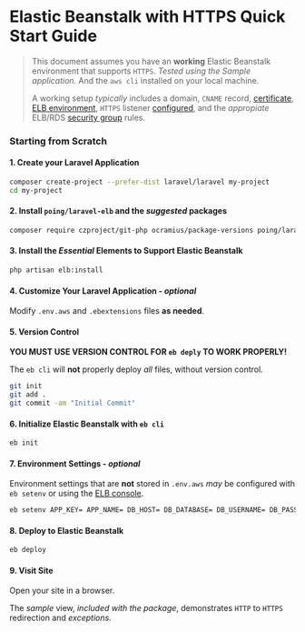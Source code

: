 # Elastic Beanstalk with HTTPS Quick Start Guide

> This document assumes you have an **working** Elastic Beanstalk environment that supports `HTTPS`. *Tested using the Sample application.*  And the `aws cli` installed on your local machine.
>
> A working setup *typically* includes a domain, `CNAME` record, [certificate](https://console.aws.amazon.com/acm/), [ELB environment](https://console.aws.amazon.com/elasticbeanstalk/), `HTTPS` listener [configured](ELB.md), and the *appropiate* ELB/RDS [security group](https://console.aws.amazon.com/ec2/v2/#SecurityGroups) rules.

### Starting from Scratch

#### 1. Create your Laravel Application

```sh
composer create-project --prefer-dist laravel/laravel my-project
cd my-project

```

#### 2. Install `poing/laravel-elb` and the *suggested* packages

```sh
composer require czproject/git-php ocramius/package-versions poing/laravel-elb
```

#### 3. Install the *Essential* Elements to Support Elastic Beanstalk

```sh
php artisan elb:install
```

#### 4. Customize Your Laravel Application - *optional*

Modify `.env.aws` and `.ebextensions` files **as needed**.

#### 5. Version Control

**YOU MUST USE VERSION CONTROL FOR `eb deply` TO WORK PROPERLY!**

The `eb cli` will **not** properly deploy *all* files, without version control.  

```sh
git init
git add .
git commit -am "Initial Commit"
```

#### 6. Initialize Elastic Beanstalk with `eb cli`

```sh
eb init
```

#### 7. Environment Settings - *optional*

Environment settings that are **not** stored in `.env.aws` *may* be configured with `eb setenv` or using the [ELB console](https://console.aws.amazon.com/elasticbeanstalk/).

```sh
eb setenv APP_KEY= APP_NAME= DB_HOST= DB_DATABASE= DB_USERNAME= DB_PASSWORD=
```

#### 8. Deploy to Elastic Beanstalk

```sh
eb deploy
```

#### 9. Visit Site

Open your site in a browser.

The *sample* view, *included with the package*, demonstrates `HTTP` to `HTTPS` redirection and *exceptions*.